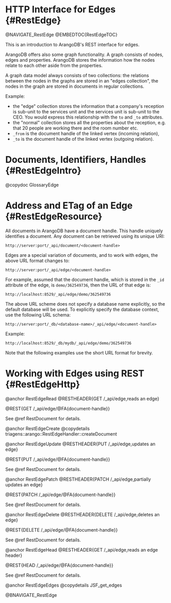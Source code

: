 HTTP Interface for Edges {#RestEdge}
====================================

@NAVIGATE_RestEdge
@EMBEDTOC{RestEdgeTOC}

This is an introduction to ArangoDB's REST interface for edges.

ArangoDB offers also some graph functionality. A graph consists of nodes, edges
and properties. ArangoDB stores the information how the nodes relate to each
other aside from the properties.

A graph data model always consists of two collections: the relations between the
nodes in the graphs are stored in an "edges collection", the nodes in the graph
are stored in documents in regular collections.

Example:
- the "edge" collection stores the information that a company's reception is
  sub-unit to the services unit and the services unit is sub-unit to the
  CEO. You would express this relationship with the `to` and `_to` attributes.
- the "normal" collection stores all the properties about the reception,
  e.g. that 20 people are working there and the room number etc.
- `_from` is the document handle of the linked vertex (incoming relation),
- `_to` is the document handle of the linked vertex (outgoing relation).

Documents, Identifiers, Handles {#RestEdgeIntro}
================================================

@copydoc GlossaryEdge

Address and ETag of an Edge {#RestEdgeResource}
===============================================

All documents in ArangoDB have a document handle. This handle uniquely identifies 
a document. Any document can be retrieved using its unique URI:

    http://server:port/_api/document/<document-handle>

Edges are a special variation of documents, and to work with edges, the above URL
format changes to:

    http://server:port/_api/edge/<document-handle>

For example, assumed that the document handle, which is stored in the `_id`
attribute of the edge, is `demo/362549736`, then the URL of that edge is:

    http://localhost:8529/_api/edge/demo/362549736

The above URL scheme does not specify a database name explicitly, so the 
default database will be used. To explicitly specify the database context, use
the following URL schema:

    http://server:port/_db/<database-name>/_api/edge/<document-handle>

Example:

    http://localhost:8529/_db/mydb/_api/edge/demo/362549736

Note that the following examples use the short URL format for brevity.

Working with Edges using REST {#RestEdgeHttp}
=============================================

@anchor RestEdgeRead
@RESTHEADER{GET /_api/edge,reads an edge}

@REST{GET /_api/edge/@FA{document-handle}}

See @ref RestDocument for details.

@anchor RestEdgeCreate
@copydetails triagens::arango::RestEdgeHandler::createDocument

@anchor RestEdgeUpdate
@RESTHEADER{PUT /_api/edge,updates an edge}

@REST{PUT /_api/edge/@FA{document-handle}}

See @ref RestDocument for details.

@anchor RestEdgePatch
@RESTHEADER{PATCH /_api/edge,partially updates an edge}

@REST{PATCH /_api/edge/@FA{document-handle}}

See @ref RestDocument for details.

@anchor RestEdgeDelete
@RESTHEADER{DELETE /_api/edge,deletes an edge}

@REST{DELETE /_api/edge/@FA{document-handle}}

See @ref RestDocument for details.

@anchor RestEdgeHead
@RESTHEADER{GET /_api/edge,reads an edge header}

@REST{HEAD /_api/edge/@FA{document-handle}}

See @ref RestDocument for details.

@anchor RestEdgeEdges
@copydetails JSF_get_edges

@BNAVIGATE_RestEdge
